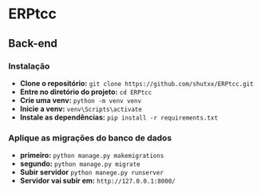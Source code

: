 # ERPtcc

## Back-end

### Instalação

- **Clone o repositório:** `git clone https://github.com/shutxx/ERPtcc.git`
- **Entre no diretório do projeto:** `cd ERPtcc`
- **Crie uma venv:** `python -m venv venv`
- **Inicie a venv:** `venv\Scripts\activate`
- **Instale as dependências:** `pip install -r requirements.txt`

### Aplique as migrações do banco de dados 
- **primeiro:** `python manage.py makemigrations` 
- **segundo:** `python manage.py migrate`
- **Subir servidor** `python manege.py runserver `
- **Servidor vai subir em:** `http://127.0.0.1:8000/`
